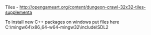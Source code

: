 Tiles -  http://opengameart.org/content/dungeon-crawl-32x32-tiles-supplementa

To install new C++ packages on windows put files here C:\mingw64\x86_64-w64-mingw32\include\SDL2